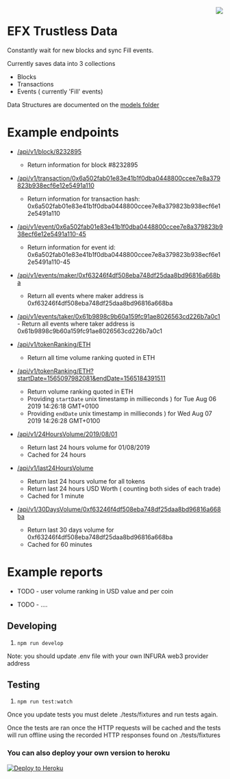 <img src="https://avatars3.githubusercontent.com/u/33315316?s=200&v=4" align="right" />

# EFX Trustless Data

  Constantly wait for new blocks and sync Fill events.

  Currently saves data into 3 collections
   - Blocks
   - Transactions
   - Events ( currently 'Fill' events)

  Data Structures are documented on the [models folder](./src/models)

# Example endpoints

  - [/api/v1/block/8232895](https://efx-trustless-data.herokuapp.com/api/v1/block/8232895)
    - Return information for block #8232895

  - [/api/v1/transaction/0x6a502fab01e83e41b1f0dba0448800ccee7e8a379823b938ecf6e12e5491a110](https://efx-trustless-data.herokuapp.com/api/v1/transaction/0x6a502fab01e83e41b1f0dba0448800ccee7e8a379823b938ecf6e12e5491a110)
    - Return information for transaction hash: 0x6a502fab01e83e41b1f0dba0448800ccee7e8a379823b938ecf6e12e5491a110

  - [/api/v1/event/0x6a502fab01e83e41b1f0dba0448800ccee7e8a379823b938ecf6e12e5491a110-45](https://efx-trustless-data.herokuapp.com/api/v1/event/0x6a502fab01e83e41b1f0dba0448800ccee7e8a379823b938ecf6e12e5491a110-45)
    - Return information for event id: 0x6a502fab01e83e41b1f0dba0448800ccee7e8a379823b938ecf6e12e5491a110-45

  - [/api/v1/events/maker/0xf63246f4df508eba748df25daa8bd96816a668ba](https://efx-trustless-data.herokuapp.com/api/v1/events/maker/0xf63246f4df508eba748df25daa8bd96816a668ba)
    - Return all events where maker address is 0xf63246f4df508eba748df25daa8bd96816a668ba

  -  [/api/v1/events/taker/0x61b9898c9b60a159fc91ae8026563cd226b7a0c1](https://efx-trustless-data.herokuapp.com/api/v1/events/taker/0x61b9898c9b60a159fc91ae8026563cd226b7a0c1)
    - Return all events where taker address is 0x61b9898c9b60a159fc91ae8026563cd226b7a0c1

  - [/api/v1/tokenRanking/ETH](https://efx-trustless-data.herokuapp.com/api/v1/tokenRanking/ETH)
    - Return all time volume ranking quoted in ETH

  - [/api/v1/tokenRanking/ETH?startDate=1565097982081&endDate=1565184391511](https://efx-trustless-data.herokuapp.com/api/v1/tokenRanking/ETH?startDate=1565097982081&endDate=1565184391511)
    - Return volume ranking quoted in ETH
    - Providing `startDate` unix timestamp in millieconds ) for Tue Aug 06 2019 14:26:18 GMT+0100
    - Providing `endDate` unix timestamp in millieconds ) for Wed Aug 07 2019 14:26:28 GMT+0100

  - [/api/v1/24HoursVolume/2019/08/01](https://efx-trustless-data.herokuapp.com/api/v1/24HoursVolume/2019/08/01)
    - Return last 24 hours volume for 01/08/2019
    - Cached for 24 hours

  - [/api/v1/last24HoursVolume](https://efx-trustless-data.herokuapp.com/api/v1/last24HoursVolume)
    - Return last 24 hours volume for all tokens
    - Return last 24 hours USD Worth ( counting both sides of each trade)
    - Cached for 1 minute

  - [/api/v1/30DaysVolume/0xf63246f4df508eba748df25daa8bd96816a668ba](https://efx-trustless-data.herokuapp.com/api/v1/30DaysVolume/0xf63246f4df508eba748df25daa8bd96816a668ba)
    - Return last 30 days volume for 0xf63246f4df508eba748df25daa8bd96816a668ba
    - Cached for 60 minutes

# Example reports

  - TODO - user volume ranking in USD value and per coin

  - TODO - ....

## Developing

1. `npm run develop`

Note: you should update .env file with your own INFURA web3 provider address

## Testing

1. `npm run test:watch`

Once you update tests you must delete ./tests/fixtures and run tests again.

Once the tests are ran once the HTTP requests will be cached and the tests will
run offline using the recorded HTTP responses found on ./tests/fixtures

### You can also deploy your own version to heroku

[![Deploy to Heroku](https://www.herokucdn.com/deploy/button.png)](https://heroku.com/deploy)

